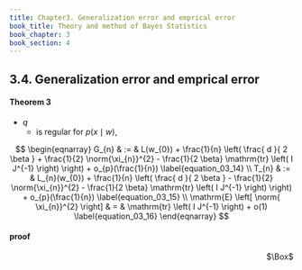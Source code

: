 ```yaml
---
title: Chapter3. Generalization error and emprical error
book_title: Theory and method of Bayes Statistics
book_chapter: 3
book_section: 4
---
```


## 3.4. Generalization error and emprical error


#### Theorem 3
* $q$
    * is regular for $p(x \mid w)$,

$$
\begin{eqnarray}
    G_{n}
    & := &
        L(w_{0})
        +
        \frac{1}{n}
        \left(
            \frac{
                d
            }{
                2 \beta
            }
            +
            \frac{1}{2}
            \norm{\xi_{n}}^{2}
            -
            \frac{1}{2 \beta}
            \mathrm{tr}
            \left(
                I J^{-1}
            \right)
        \right)
        +
        o_{p}(\frac{1}{n})
    \label{equation_03_14}
    \\
    T_{n}
    & := &
        L_{n}(w_{0})
        +
        \frac{1}{n}
        \left(
            \frac{
                d
            }{
                2 \beta
            }
            -
            \frac{1}{2}
            \norm{\xi_{n}}^{2}
            -
            \frac{1}{2 \beta}
            \mathrm{tr}
            \left(
                I J^{-1}
            \right)
        \right)
        +
        o_{p}(\frac{1}{n})
    \label{equation_03_15}
    \\
    \mathrm{E}
    \left[
        \norm{ \xi_{n}}^{2}
    \right]
    & = &
        \mathrm{tr}
        \left(
            I J^{-1}
        \right)
        +
        o(1)
    \label{equation_03_16}
\end{eqnarray}
$$

#### proof


<div class="QED" style="text-align: right">$\Box$</div>

